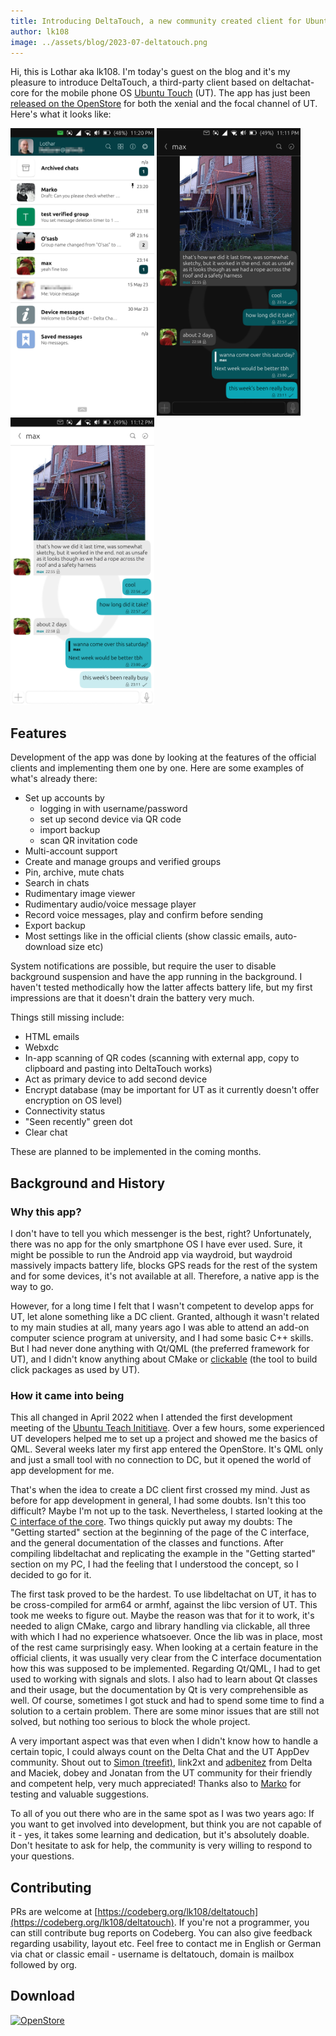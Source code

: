 ```yaml
---
title: Introducing DeltaTouch, a new community created client for Ubuntu Touch
author: lk108
image: ../assets/blog/2023-07-deltatouch.png
---
```


Hi, this is Lothar aka lk108. I'm today's guest on the blog and it's my pleasure to introduce DeltaTouch, a third-party client based on deltachat-core for the mobile phone OS [Ubuntu Touch](https://ubports.com) (UT). The app has just been [released on the OpenStore](https://open-store.io/app/deltatouch.lotharketterer) for both the xenial and the focal channel of UT. Here's what it looks like:

<img src="../assets/blog/2023-07-chatlist.png" style="width:230px;" alt="" />
<img src="../assets/blog/2023-07-surudark.png" style="width:230px;" alt="" />
<img src="../assets/blog/2023-07-ambiance.png" style="width:230px;" alt="" />

## Features

Development of the app was done by looking at the features of the official clients and implementing them one by one. Here are some examples of what's already there:
* Set up accounts by
  * logging in with username/password
  * set up second device via QR code
  * import backup
  * scan QR invitation code
* Multi-account support
* Create and manage groups and verified groups
* Pin, archive, mute chats
* Search in chats
* Rudimentary image viewer
* Rudimentary audio/voice message player
* Record voice messages, play and confirm before sending
* Export backup
* Most settings like in the official clients (show classic emails, auto-download size etc)

System notifications are possible, but require the user to disable background suspension and have the app running in the background. I haven't tested methodically how the latter affects battery life, but my first impressions are that it doesn't drain the battery very much.

Things still missing include:
* HTML emails
* Webxdc
* In-app scanning of QR codes (scanning with external app, copy to clipboard and pasting into DeltaTouch works)
* Act as primary device to add second device
* Encrypt database (may be important for UT as it currently doesn't offer encryption on OS level)
* Connectivity status
* "Seen recently" green dot
* Clear chat

These are planned to be implemented in the coming months.

## Background and History

### Why this app?

I don't have to tell you which messenger is the best, right? Unfortunately, there was no app for the only smartphone OS I have ever used. Sure, it might be possible to run the Android app via waydroid, but waydroid massively impacts battery life, blocks GPS reads for the rest of the system and for some devices, it's not available at all. Therefore, a native app is the way to go.

However, for a long time I felt that I wasn't competent to develop apps for UT, let alone something like a DC client. Granted, although it wasn't related to my main studies at all, many years ago I was able to attend an add-on computer science program at university, and I had some basic C++ skills. But I had never done anything with Qt/QML (the preferred framework for UT), and I didn't know anything about CMake or [clickable](https://clickable-ut.dev/en/latest/index.html) (the tool to build click packages as used by UT).

### How it came into being

This all changed in April 2022 when I attended the first development meeting of the [Ubuntu Teach Inititiave](https://ubports.com/en/blog/ubports-news-1/tag/app-development-newsletter-13). Over a few hours, some experienced UT developers helped me to set up a project and showed me the basics of QML. Several weeks later my first app entered the OpenStore. It's QML only and just a small tool with no connection to DC, but it opened the world of app development for me.

That's when the idea to create a DC client first crossed my mind. Just as before for app development in general, I had some doubts. Isn't this too difficult? Maybe I'm not up to the task. Nevertheless, I started looking at the [C interface of the core](https://c.delta.chat/). Two things quickly put away my doubts: The "Getting started" section at the beginning of the page of the C interface, and the general documentation of the classes and functions. After compiling libdeltachat and replicating the example in the "Getting started" section on my PC, I had the feeling that I understood the concept, so I decided to go for it.

The first task proved to be the hardest. To use libdeltachat on UT, it has to be cross-compiled for arm64 or armhf, against the libc version of UT. This took me weeks to figure out. Maybe the reason was that for it to work, it's needed to align CMake, cargo and library handling via clickable, all three with which I had no experience whatsoever. Once the lib was in place, most of the rest came surprisingly easy. When looking at a certain feature in the official clients, it was usually very clear from the C interface documentation how this was supposed to be implemented. Regarding Qt/QML, I had to get used to working with signals and slots. I also had to learn about Qt classes and their usage, but the documentation by Qt is very comprehensible as well. Of course, sometimes I got stuck and had to spend some time to find a solution to a certain problem. There are some minor issues that are still not solved, but nothing too serious to block the whole project.

A very important aspect was that even when I didn't know how to handle a certain topic, I could always count on the Delta Chat and the UT AppDev community. Shout out to [Simon (treefit)](https://fosstodon.org/@treefit), link2xt and [adbenitez](https://mastodon.social/@adbenitez) from Delta and Maciek, dobey and Jonatan from the UT community for their friendly and competent help, very much appreciated! Thanks also to [Marko](https://kanoa.de/@playforvoices) for testing and valuable suggestions.

To all of you out there who are in the same spot as I was two years ago: If you want to get involved into development, but think you are not capable of it - yes, it takes some learning and dedication, but it's absolutely doable. Don't hesitate to ask for help, the community is very willing to respond to your questions.

## Contributing

PRs are welcome at [https://codeberg.org/lk108/deltatouch](https://codeberg.org/lk108/deltatouch). If you're not a programmer, you can still contribute bug reports on Codeberg. You can also give feedback regarding usability, layout etc. Feel free to contact me in English or German via chat or classic email - username is deltatouch, domain is mailbox followed by org.

## Download

[![OpenStore](https://open-store.io/badges/en_US.png)](https://open-store.io/app/deltatouch.lotharketterer)
